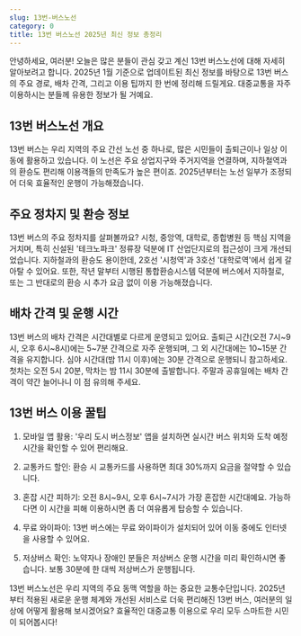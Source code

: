 ```yaml
---
slug: 13번-버스노선
category: 0
title: 13번 버스노선 2025년 최신 정보 총정리
---
```


안녕하세요, 여러분! 오늘은 많은 분들이 관심 갖고 계신 13번 버스노선에 대해 자세히 알아보려고 합니다. 2025년 1월 기준으로 업데이트된 최신 정보를 바탕으로 13번 버스의 주요 경로, 배차 간격, 그리고 이용 팁까지 한 번에 정리해 드릴게요. 대중교통을 자주 이용하시는 분들께 유용한 정보가 될 거예요.

## 13번 버스노선 개요

13번 버스는 우리 지역의 주요 간선 노선 중 하나로, 많은 시민들이 출퇴근이나 일상 이동에 활용하고 있습니다. 이 노선은 주요 상업지구와 주거지역을 연결하며, 지하철역과의 환승도 편리해 이용객들의 만족도가 높은 편이죠. 2025년부터는 노선 일부가 조정되어 더욱 효율적인 운행이 가능해졌습니다.

## 주요 정차지 및 환승 정보

13번 버스의 주요 정차지를 살펴볼까요? 시청, 중앙역, 대학로, 종합병원 등 핵심 지역을 거치며, 특히 신설된 '테크노파크' 정류장 덕분에 IT 산업단지로의 접근성이 크게 개선되었습니다. 지하철과의 환승도 용이한데, 2호선 '시청역'과 3호선 '대학로역'에서 쉽게 갈아탈 수 있어요. 또한, 작년 말부터 시행된 통합환승시스템 덕분에 버스에서 지하철로, 또는 그 반대로의 환승 시 추가 요금 없이 이용 가능해졌습니다.

## 배차 간격 및 운행 시간

13번 버스의 배차 간격은 시간대별로 다르게 운영되고 있어요. 출퇴근 시간(오전 7시~9시, 오후 6시~8시)에는 5~7분 간격으로 자주 운행되며, 그 외 시간대에는 10~15분 간격을 유지합니다. 심야 시간대(밤 11시 이후)에는 30분 간격으로 운행되니 참고하세요. 첫차는 오전 5시 20분, 막차는 밤 11시 30분에 출발합니다. 주말과 공휴일에는 배차 간격이 약간 늘어나니 이 점 유의해 주세요.

## 13번 버스 이용 꿀팁

1. 모바일 앱 활용: '우리 도시 버스정보' 앱을 설치하면 실시간 버스 위치와 도착 예정 시간을 확인할 수 있어 편리해요.

2. 교통카드 할인: 환승 시 교통카드를 사용하면 최대 30%까지 요금을 절약할 수 있습니다.

3. 혼잡 시간 피하기: 오전 8시~9시, 오후 6시~7시가 가장 혼잡한 시간대예요. 가능하다면 이 시간을 피해 이용하시면 좀 더 여유롭게 탑승할 수 있습니다.

4. 무료 와이파이: 13번 버스에는 무료 와이파이가 설치되어 있어 이동 중에도 인터넷을 사용할 수 있어요.

5. 저상버스 확인: 노약자나 장애인 분들은 저상버스 운행 시간을 미리 확인하시면 좋습니다. 보통 30분에 한 대씩 저상버스가 운행됩니다.

13번 버스노선은 우리 지역의 주요 동맥 역할을 하는 중요한 교통수단입니다. 2025년부터 적용된 새로운 운행 체계와 개선된 서비스로 더욱 편리해진 13번 버스, 여러분의 일상에 어떻게 활용해 보시겠어요? 효율적인 대중교통 이용으로 우리 모두 스마트한 시민이 되어봅시다!
